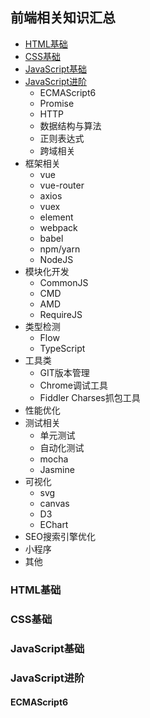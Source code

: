 ## 前端相关知识汇总

- [HTML基础](#html)
- [CSS基础](#css)
- [JavaScript基础](#js)
- [JavaScript进阶](#js-improve)
  - ECMAScript6
  - Promise
  - HTTP
  - 数据结构与算法
  - 正则表达式
  - 跨域相关
- 框架相关
  - vue
  - vue-router
  - axios
  - vuex
  - element
  - webpack
  - babel
  - npm/yarn
  - NodeJS
- 模块化开发
  - CommonJS
  - CMD
  - AMD
  - RequireJS
- 类型检测
  - Flow
  - TypeScript
- 工具类
  - GIT版本管理
  - Chrome调试工具
  - Fiddler Charses抓包工具
- 性能优化
- 测试相关
  - 单元测试
  - 自动化测试
  - mocha
  - Jasmine
- 可视化
  - svg
  - canvas
  - D3
  - EChart
- SEO搜索引擎优化
- 小程序
- 其他

### <a name="html"></a>HTML基础
### <a name="css"></a>CSS基础
### <a name="js"></a>JavaScript基础
### <a name="js-improve"></a>JavaScript进阶
#### ECMAScript6

